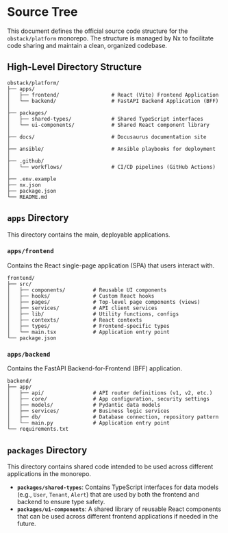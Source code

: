 # Source Tree

This document defines the official source code structure for the `obstack/platform` monorepo. The structure is managed by Nx to facilitate code sharing and maintain a clean, organized codebase.

## High-Level Directory Structure

```
obstack/platform/
├── apps/
│   ├── frontend/                 # React (Vite) Frontend Application
│   └── backend/                  # FastAPI Backend Application (BFF)
│
├── packages/
│   ├── shared-types/             # Shared TypeScript interfaces
│   └── ui-components/            # Shared React component library
│
├── docs/                         # Docusaurus documentation site
│
├── ansible/                      # Ansible playbooks for deployment
│
├── .github/
│   └── workflows/                # CI/CD pipelines (GitHub Actions)
│
├── .env.example
├── nx.json
├── package.json
└── README.md
```

## `apps` Directory

This directory contains the main, deployable applications.

### `apps/frontend`

Contains the React single-page application (SPA) that users interact with.

```
frontend/
├── src/
│   ├── components/         # Reusable UI components
│   ├── hooks/              # Custom React hooks
│   ├── pages/              # Top-level page components (views)
│   ├── services/           # API client services
│   ├── lib/                # Utility functions, configs
│   ├── contexts/           # React contexts
│   ├── types/              # Frontend-specific types
│   └── main.tsx            # Application entry point
└── package.json
```

### `apps/backend`

Contains the FastAPI Backend-for-Frontend (BFF) application.

```
backend/
├── app/
│   ├── api/                # API router definitions (v1, v2, etc.)
│   ├── core/               # App configuration, security settings
│   ├── models/             # Pydantic data models
│   ├── services/           # Business logic services
│   ├── db/                 # Database connection, repository pattern
│   └── main.py             # Application entry point
└── requirements.txt
```

## `packages` Directory

This directory contains shared code intended to be used across different applications in the monorepo.

-   **`packages/shared-types`**: Contains TypeScript interfaces for data models (e.g., `User`, `Tenant`, `Alert`) that are used by both the frontend and backend to ensure type safety.
-   **`packages/ui-components`**: A shared library of reusable React components that can be used across different frontend applications if needed in the future.

